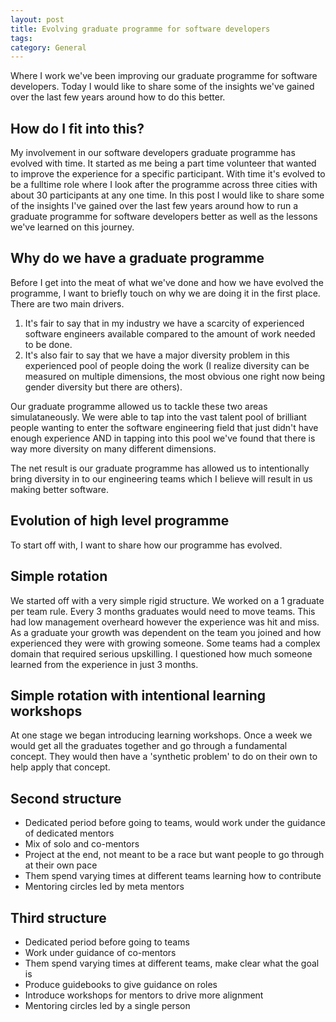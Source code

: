 ```yaml
---
layout: post
title: Evolving graduate programme for software developers
tags: 
category: General
---
```

Where I work we've been improving our graduate programme for software developers. Today I would like to share some of the insights we've gained over the last few years around how to do this better.

## How do I fit into this?

My involvement in our software developers graduate programme has evolved with time. It started as me being a part time volunteer that wanted to improve the experience for a specific participant. With time it's evolved to be a fulltime role where I look after the programme across three cities with about 30 participants at any one time. In this post I would like to share some of the insights I've gained over the last few years around how to run a graduate programme for software developers better as well as the lessons we've learned on this journey.

## Why do we have a graduate programme

Before I get into the meat of what we've done and how we have evolved the programme, I want to briefly touch on why we are doing it in the first place. There are two main drivers.

1) It's fair to say that in my industry we have a scarcity of experienced software engineers available compared to the amount of work needed to be done.  
2) It's also fair to say that we have a major diversity problem in this experienced pool of people doing the work (I realize diversity can be measured on multiple dimensions, the most obvious one right now being gender diversity but there are others).  

Our graduate programme allowed us to tackle these two areas simulataneously. We were able to tap into the vast talent pool of brilliant people wanting to enter the software engineering field that just didn't have enough experience AND in tapping into this pool we've found that there is way more diversity on many different dimensions. 

The net result is our graduate programme has allowed us to intentionally bring diversity in to our engineering teams which I believe will result in us making better software.

## Evolution of high level programme

To start off with, I want to share how our programme has evolved.

## Simple rotation 

We started off with a very simple rigid structure. We worked on a 1 graduate per team rule. Every 3 months graduates would need to move teams. This had low management overheard however the experience was hit and miss. As a graduate your growth was dependent on the team you joined and how experienced they were with growing someone. Some teams had a complex domain that required serious upskilling. I questioned how much someone learned from the experience in just 3 months.

## Simple rotation with intentional learning workshops

At one stage we began introducing learning workshops. Once a week we would get all the graduates together and go through a fundamental concept. They would then have a 'synthetic problem' to do on their own to help apply that concept. 


## Second structure

- Dedicated period before going to teams, would work under the guidance of dedicated mentors
- Mix of solo and co-mentors
- Project at the end, not meant to be a race but want people to go through at their own pace
- Them spend varying times at different teams learning how to contribute
- Mentoring circles led by meta mentors

## Third structure

- Dedicated period before going to teams
- Work under guidance of co-mentors
- Them spend varying times at different teams, make clear what the goal is
- Produce guidebooks to give guidance on roles
- Introduce workshops for mentors to drive more alignment
- Mentoring circles led by a single person


